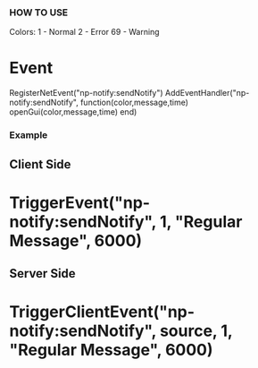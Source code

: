 ### HOW TO USE

Colors:
1 - Normal
2 - Error
69 - Warning

# Event
RegisterNetEvent("np-notify:sendNotify")
AddEventHandler("np-notify:sendNotify", function(color,message,time)
    openGui(color,message,time)
end)


### Example

## Client Side
 # TriggerEvent("np-notify:sendNotify", 1, "Regular Message", 6000)

## Server Side
 # TriggerClientEvent("np-notify:sendNotify", source, 1, "Regular Message", 6000)

